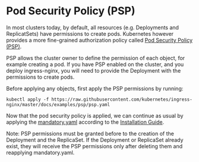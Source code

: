# Pod Security Policy (PSP)

In most clusters today, by default, all resources (e.g. Deployments and ReplicatSets)
have permissions to create pods.
Kubernetes however provides a more fine-grained authorization policy called 
[Pod Security Policy (PSP)](https://kubernetes.io/docs/concepts/policy/pod-security-policy/).

PSP allows the cluster owner to define the permission of each object, for example creating a pod.
If you have PSP enabled on the cluster, and you deploy ingress-nginx,
you will need to provide the Deployment with the permissions to create pods.

Before applying any objects, first apply the PSP permissions by running:
```console
kubectl apply -f https://raw.githubusercontent.com/kubernetes/ingress-nginx/master/docs/examples/psp/psp.yaml
```

Now that the pod security policy is applied, we can continue as usual by applying the
[mandatory.yaml](https://raw.githubusercontent.com/kubernetes/ingress-nginx/master/deploy/static/mandatory.yaml)
according to the [Installation Guide](../../deploy/index.md). 

Note: PSP permissions must be granted before to the creation of the Deployment and the ReplicaSet.
If the Deployment or ReplicaSet already exist, they will receive the PSP permissions
only after deleting them and reapplying mandatory.yaml.
